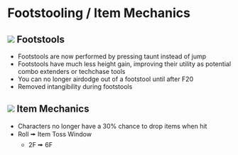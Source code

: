 # Footstooling / Item Mechanics

## ![](../images/SmashBall.png) Footstools
- Footstools are now performed by pressing taunt instead of jump
- Footstools have much less height gain, improving their utility as potential combo extenders or techchase tools
- You can no longer airdodge out of a footstool until after F20
- Removed intangibility during footstools

## ![](../images/SmashBall.png) Item Mechanics
- Characters no longer have a 30% chance to drop items when hit
- Roll 🠚 Item Toss Window
  - 2F 🠚 6F